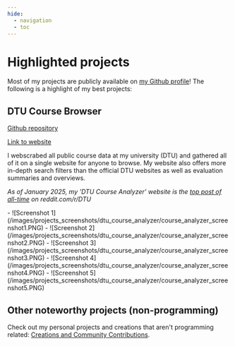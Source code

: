 ```yaml
---
hide:
  - navigation
  - toc
---
```


# Highlighted projects

Most of my projects are publicly available on [my Github profile](https://github.com/JonatanRasmussen)! The following is a highlight of my best projects:

## DTU Course Browser

[Github repository](https://github.com/JonatanRasmussen/dtu-course-browser)

[Link to website](https://dtucourseanalyzer.pythonanywhere.com/)

I webscrabed all public course data at my university (DTU) and gathered all of it on a single website for anyone to browse. My website also offers more in-depth search filters than the official DTU websites as well as evaluation summaries and overviews.

*As of January 2025, my 'DTU Course Analyzer' website is the [top post of all-time](https://www.reddit.com/r/DTU/top/?sort=top&t=all) on reddit.com/r/DTU*

<div class="grid cards" markdown>
- ![Screenshot 1](/images/projects_screenshots/dtu_course_analyzer/course_analyzer_screenshot1.PNG)
- ![Screenshot 2](/images/projects_screenshots/dtu_course_analyzer/course_analyzer_screenshot2.PNG)
- ![Screenshot 3](/images/projects_screenshots/dtu_course_analyzer/course_analyzer_screenshot3.PNG)
- ![Screenshot 4](/images/projects_screenshots/dtu_course_analyzer/course_analyzer_screenshot4.PNG)
- ![Screenshot 5](/images/projects_screenshots/dtu_course_analyzer/course_analyzer_screenshot5.PNG)
</div>

## Other noteworthy projects (non-programming)

Check out my personal projects and creations that aren't programming related: [Creations and Community Contributions](projects_other.md).

